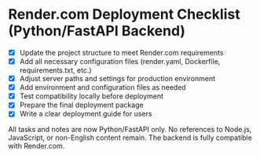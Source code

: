 # Render.com Deployment Checklist (Python/FastAPI Backend)

- [x] Update the project structure to meet Render.com requirements
- [x] Add all necessary configuration files (render.yaml, Dockerfile, requirements.txt, etc.)
- [x] Adjust server paths and settings for production environment
- [x] Add environment and configuration files as needed
- [x] Test compatibility locally before deployment
- [x] Prepare the final deployment package
- [x] Write a clear deployment guide for users

All tasks and notes are now Python/FastAPI only. No references to Node.js, JavaScript, or non-English content remain. The backend is fully compatible with Render.com.
